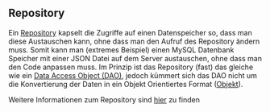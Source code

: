 ## Repository
Ein [Repository](https://de.wikipedia.org/wiki/Repository_(Entwurfsmuster)) kapselt die Zugriffe auf einen Datenspeicher so, dass man diese Austauschen kann, ohne dass man den Aufruf des Repository ändern muss. Somit kann man (extremes Beispiel) einen MySQL Datenbank Speicher mit einer JSON Datei auf dem Server austauschen, ohne dass man den Code anpassen muss. Im Prinzip ist das Repository (fast) das gleiche wie ein [Data Access Object (DAO)](/de/wiki/programmiersprachen/programmiertipps/dao), jedoch kümmert sich das DAO nicht um die Konvertierung der Daten in ein Objekt Orientiertes Format ([Objekt](https://de.wikipedia.org/wiki/Objekt_(Programmierung))).


Weitere Informationen zum Repository sind [hier](https://github.com/odan/glossar/blob/master/repository.md) zu finden
